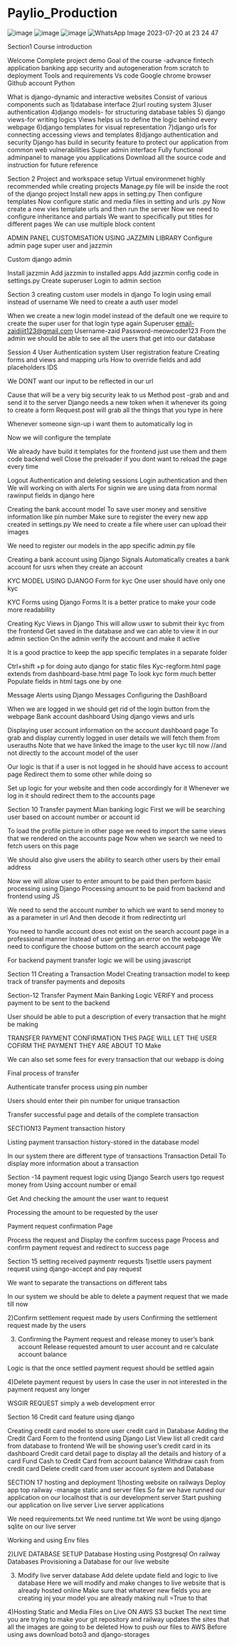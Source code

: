 # Paylio_Production
![image](https://github.com/MDZAID123/Paylio_Production/assets/88980148/addd9aa4-8fbb-44a3-aed0-0193b5718d5a)
![image](https://github.com/MDZAID123/Paylio_Production/assets/88980148/d4351921-7a79-4f28-9b31-41c722d7a967)
![image](https://github.com/MDZAID123/Paylio_Production/assets/88980148/444b2c3e-f837-4ceb-8978-f4cddae17414)
![WhatsApp Image 2023-07-20 at 23 24 47](https://github.com/MDZAID123/Paylio_Production/assets/88980148/951007d5-3047-4224-9509-4c34748fad27)




Section1  Course introduction





Welcome
Complete project demo
Goal of the course -advance fintech application banking app security and autogeneration from scratch to deployment
Tools and requirements
Vs code
Google chrome browser
Github account 
Python


What is django-dynamic and interactive websites
Consist of various components  such as 
1)database interface
2)url routing system
3)user  authentication
4)django models- for structuring database tables
5) django views-for writing logics
Views helps us to define the logic behind every webpage
6)django templates for visual representation
7)django urls for connecting accessing views and templates
8)django authentication and security
Django has build in security feature to protect our application from common web vulnerabilities
Super admin interface
Fully functional adminpanel to manage you applications
Download all the source code and instruction for future reference



Section 2 Project and  workspace setup
Virtual environmenet highly recommended while creating projects
Manage.py file will be inside the root of the django project 
Install new apps in setting.py 
Then  configure templates
Now configure static and media files in setting and urls .py
Now create a new vies template urls and then run the server
Now we need to configure inheritance and partials
We want to specifically put titles for different pages
We can use multiple block content


ADMIN PANEL CUSTOMISATION USING JAZZMIN LIBRARY
Configure admin page super user and jazzmin


Custom django admin


Install jazzmin
Add jazzmin to installed apps
Add jazzmin config code in settings.py
Create superuser 
Login to admin section



Section 3 creating custom user models in django
To login using email instead of username
We need to create a  auth user model


When we create  a new login model instead of the default one we require  to create the super user for that login type again
Superuser
email-zaidiiit123@gmail.com
Username-zaid
Password-meowcoder123
From the admin we should be able to see all the users that get into our database 


Session 4 
User Authentication system
User registration feature
Creating forms and views and mapping urls
How to override fields and add placeholders IDS 


We DONT want our input to be reflected in our url 

Cause that will be a very big security leak to us
Method post -grab and and send it to the server
Django needs a new token when it whenever its going to create a form
Request.post will grab all the things that you type in here 


Whenever someone sign-up i want them to automatically log in



Now we will configure the template


We already have build it templates for the frontend just use them and them code backend well
Close the preloader if you dont want to reload the page every time


Logout Authentication and deleting sessions
Login authentication and then 
We will working on with alerts
For signin we are using data from normal rawinput fields in django here 



Creating the bank account model
To save user money and sensitive information like pin number 
Make sure to register the every new app created in settings.py
We need to create a file where user can upload their images


We need to register our models in the app specific admin.py file


Creating a bank account using Django Signals 
Automatically creates a bank account for usrs when they create an account

KYC MODEL USING DJANGO
Form for kyc
One user should have only one kyc
 

KYC Forms using Django Forms
It is a better pratice to make your code more readability



Creating Kyc Views in Django 
This will allow uswr to submit their kyc from the frontend
Get saved in the database and we can able to view it in our admin section
On the admin verify the account and make it active 


It is a good practice to keep the app specific templates in a separate folder 


Ctrl+shift +p for doing auto django for static files
Kyc-regform.html page extends from dashboard-base.html  page
To look kyc form much better 
Populate fields in html tags one by one


Message  Alerts using Django  Messages
Configuring the DashBoard



When we are logged in we should get rid of the login button from the webpage
Bank account dashboard
Using django views and urls

Displaying user account information on the account dashboard page
To grab and display currently logged in user details we will fetch them from userauths
Note that we have linked the image to the user kyc till now 
//and not directly to the account model of the user 


Our logic is that if a user is not logged in he should have access to account page 
Redirect them to some other while doing so



Set up logic for your website  and then code accordingly for it 
Whenever we log in it should redirect them to the accounts page



Section 10
Transfer payment Mian banking logic
First we will be searching user based on account number or account id


To load the profile picture in other page we need to import the same views that we rendered on the accounts page
Now when we search we need to fetch users on this page 

We should also give users the ability to search other users by their email address


Now we will allow user to enter amount to be paid then perform basic processing using Django
Processing amount to be paid from backend and frontend using JS

We need to send the account number to which we want to send money to as  a parameter in url
And then decode it from redirectintg url



You need to handle account does not exist on the search account page in a professional manner 
Instead of user getting an error on the webpage
We need to configure the choose buttom on the search account page


For backend payment transfer logic we will be using javascript

Section 11 Creating a Transaction Model
Creating transaction model to keep track of transfer payments and  deposits





Section-12 Transfer Payment Main Banking Logic
VERIFY and process payment to be sent to the backend




User should be able to put a description of every transaction that he might be making



TRANSFER PAYMENT CONFIRMATION
THIS PAGE WILL LET THE USER COFIRM THE PAYMENT THEY ARE ABOUT TO Make


We can also set some fees for every transaction that our webapp is doing

Final process of transfer

Authenticate transfer process using pin number


Users should enter their pin  number for unique transaction

Transfer successful page and details of the complete transaction



SECTION13 Payment transaction history

Listing payment transaction history-stored in the database model


In our system there are different type of transactions 
Transaction Detail 
To display more information about a transaction 


Section -14 payment request logic using Django
 Search users tgo request money from 
Using account number or email



Get And checking the amount  the user want to request 


Processing the amount to be requested by the user



Payment request confirmation Page


Process the request and Display the confirm success page 
Process and confirm payment request and redirect to success page



Section 15 setting received paymentr requests 
1)settle users payment request using django-accept and pay request 


We want to separate the transactions on different tabs


In our system we should be able to delete a payment request that we made till now


2)Confirm settlement request made  by  users
Confirming the settlement request made  by the users 

3) Confirming the Payment request and release money to user’s bank account
Release  requested amount to user account and re calculate account balance 



Logic is that the once settled payment request should be settled again



4)Delete payment request by  users 
In case the user in not interested in the payment request any longer 


WSGIR REQUEST   simply a web development error

Section 16 Credit card feature using django

Creating credit card model to store user credit card in  Database 
Adding the Credit Card Form to the frontend using Django
List View list all credit card from database to frontend
We will be showing user’s credit card in its dashboard
Credit card detail page to display all the details and history of a card
Fund Cash to Credit Card from account balance
Withdraw cash from credit card
Delete credit card from user account system and Database 




SECTION 17 hosting and deployment 
1)hosting website on railways
Deploy app top railway -manage static and server files
So far we have runned our application on our localhost that is our development server
Start pushing our application on live server
Live server applications


We need requirements.txt
We need runtime.txt
We wont be using django sqlite on our live server

Working and using Env files


2)LIVE DATABASE SETUP
Database Hosting using Postgresql On railway Databases
Provisioning a Database for our live website


3) Modify live server database
Add delete update field and logic to live database
Here we will modify and make changes to live website that is already hosted online
Make sure that whatever new fields you are creating inj your model you are already making null =True to that 


4)Hosting Static and Media Files on  Live ON AWS S3 bucket 
The next time you are trying to make your git repository and railway updates the sites that  all the images are going to be deleted 
How to push our files to AWS
Before using aws download boto3 and django-storages


